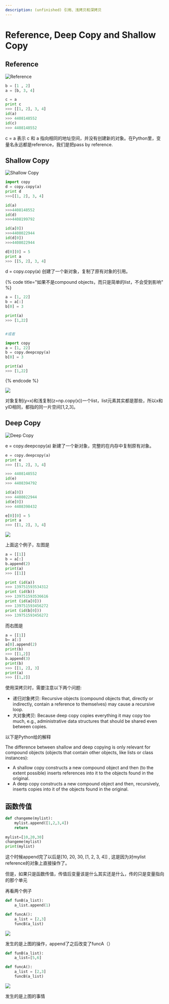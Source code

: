 ```yaml
---
description: (unfinished) 引用、浅拷贝和深拷贝
---
```


# Reference, Deep Copy and Shallow Copy

## Reference

![Reference](../.gitbook/assets/image%20%2867%29.png)

```python
b = [1 , 2]
a = [b, 3, 4]

c = a
print c
>>> [[1, 2], 3, 4]
id(a)
>>> 4408148552
id(c)
>>> 4408148552
```

c = a 表示 c 和 a 指向相同的地址空间，并没有创建新的对象。在Python里，变量名永远都是reference，我们是把pass by reference. 

## Shallow Copy

![Shallow Copy](../.gitbook/assets/image%20%2879%29.png)

```python
import copy
d = copy.copy(a)
print d
>>>[[1, 2], 3, 4]

id(a)
>>>4408148552
id(d)
>>>4408199792

id(a[0])
>>>4408022944
id(d[0])
>>>4408022944

d[0][0] = 5
print a
>>> [[5, 2], 3, 4]
```

d = copy.copy\(a\) 创建了一个新对象，复制了原有对象的引用。

{% code title="如果不是compound objects，而只是简单的list，不会受到影响" %}
```python
a = [1, 22]
b = a[:]
b[0] = 3

print(a)
>>> [1,22]


#或者

import copy
a = [1, 22]
b = copy.deepcopy(a)
b[0] = 3

print(a)
>>> [1,22]
```
{% endcode %}

![](../.gitbook/assets/image%20%2888%29.png)

对象复制\(y=x\)和浅复制\(z=np.copy\(x\)\)一个list，list元素其实都是那些，所以x和yID相同，都指的同一片空间\[1,2,3\]。

## Deep Copy

![Deep Copy](../.gitbook/assets/image%20%2832%29.png)

e = copy.deepcopy\(a\) 新建了一个新对象，完整的在内存中复制原有对象。

```python
e = copy.deepcopy(a)
print e
>>> [[1, 2], 3, 4]

>>> 4408148552
id(e)
>>> 4408394792

id(a[0])
>>> 4408022944
id(e[0])
>>> 4408398432

e[0][0] = 5
print a
>>> [[1, 2], 3, 4]
```

![](https://cdn.mathpix.com/snip/images/UCb7WwJga-UCxh0_HIwESpPCa3172Q6ITQW6RrQWsM8.original.fullsize.png)

上面这个例子，左图是

```python
a = [[1]]
b = a[:]
b.append(2)
print(a)
>>> [[1]]

print (id(a))
>>> 139751593534312
print (id(b))
>>> 139751593536616
print (id(a[0]))
>>> 139751593456272
print (id(b[0]))
>>> 139751593456272
```

而右图是

```python
a = [[1]]
b= a[:]
a[0].append(2)
print(b)
>>> [[1,2]]
b.append(3)
print(b)
>>> [[1, 2], 3]
print(a)
>>> [[1,2]]
```

使用深拷贝时，需要注意以下两个问题:

* 递归对象拷贝: Recursive objects \(compound objects that, directly or indirectly, contain a reference to themselves\) may cause a recursive loop.
* 大对象拷贝: Because deep copy copies everything it may copy too much, e.g., administrative data structures that should be shared even between copies.

以下是Python给的解释

The difference between shallow and deep copying is only relevant for compound objects \(objects that contain other objects, like lists or class instances\):

* A shallow copy constructs a new compound object and then \(to the extent possible\) inserts references into it to the objects found in the original.
* A deep copy constructs a new compound object and then, recursively, inserts copies into it of the objects found in the original.

## 函数传值

```python
def changeme(mylist):
    mylist.append([1,2,3,4])
    return
    
mylist=[10,20,30]
changeme(mylist)
print(mylist)
```

这个时候append完了以后是\[10, 20, 30, \[1, 2, 3, 4\]\] , 这是因为对mylist reference的对象上直接操作了。

但是，如果只是函数传值，传值后变量该是什么其实还是什么，传的只是变量指向的那个单元

再看两个例子

```python
def funB(a_list):
    a_list.append(1)

def funcA():
    a_list = [2,3]
    funcB(a_list)
```

![](https://cdn.mathpix.com/snip/images/akQogfX5WmqDzxF8iE75AxPgBSKQIoLQ0xT4jwjiOHo.original.fullsize.png)

发生的是上图的操作，append了之后改变了funcA（）

```python
def funB(a_list):
    a_list=[5,6]

def funcA():
    a_list = [2,3]
    funcB(a_list)
```

![](https://cdn.mathpix.com/snip/images/UlQpYk8qrj_5Y8XNAaNCm4MTu0F4Dc2QhWMIrblp0Fs.original.fullsize.png)

发生的是上图的事情

